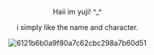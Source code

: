 <div align="center">

Haii im yuji! ^_^ 

<div align="center"> 

i simply like the name and character.


  ![6121b6b0a9f80a7c62cbc298a7b60d51](https://github.com/user-attachments/assets/0cdaada7-645f-403e-95c8-424569aa9f42)
